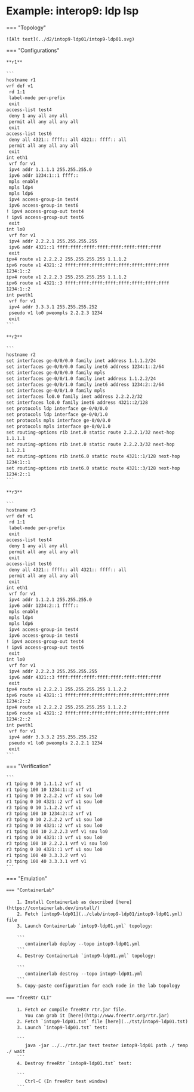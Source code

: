 # Example: interop9: ldp lsp

=== "Topology"

    ![Alt text](../d2/intop9-ldp01/intop9-ldp01.svg)

=== "Configurations"

    **r1**

    ```
    hostname r1
    vrf def v1
     rd 1:1
     label-mode per-prefix
     exit
    access-list test4
     deny 1 any all any all
     permit all any all any all
     exit
    access-list test6
     deny all 4321:: ffff:: all 4321:: ffff:: all
     permit all any all any all
     exit
    int eth1
     vrf for v1
     ipv4 addr 1.1.1.1 255.255.255.0
     ipv6 addr 1234:1::1 ffff::
     mpls enable
     mpls ldp4
     mpls ldp6
     ipv4 access-group-in test4
     ipv6 access-group-in test6
    ! ipv4 access-group-out test4
    ! ipv6 access-group-out test6
     exit
    int lo0
     vrf for v1
     ipv4 addr 2.2.2.1 255.255.255.255
     ipv6 addr 4321::1 ffff:ffff:ffff:ffff:ffff:ffff:ffff:ffff
     exit
    ipv4 route v1 2.2.2.2 255.255.255.255 1.1.1.2
    ipv6 route v1 4321::2 ffff:ffff:ffff:ffff:ffff:ffff:ffff:ffff 1234:1::2
    ipv4 route v1 2.2.2.3 255.255.255.255 1.1.1.2
    ipv6 route v1 4321::3 ffff:ffff:ffff:ffff:ffff:ffff:ffff:ffff 1234:1::2
    int pweth1
     vrf for v1
     ipv4 addr 3.3.3.1 255.255.255.252
     pseudo v1 lo0 pweompls 2.2.2.3 1234
     exit
    ```

    **r2**

    ```
    hostname r2
    set interfaces ge-0/0/0.0 family inet address 1.1.1.2/24
    set interfaces ge-0/0/0.0 family inet6 address 1234:1::2/64
    set interfaces ge-0/0/0.0 family mpls
    set interfaces ge-0/0/1.0 family inet address 1.1.2.2/24
    set interfaces ge-0/0/1.0 family inet6 address 1234:2::2/64
    set interfaces ge-0/0/1.0 family mpls
    set interfaces lo0.0 family inet address 2.2.2.2/32
    set interfaces lo0.0 family inet6 address 4321::2/128
    set protocols ldp interface ge-0/0/0.0
    set protocols ldp interface ge-0/0/1.0
    set protocols mpls interface ge-0/0/0.0
    set protocols mpls interface ge-0/0/1.0
    set routing-options rib inet.0 static route 2.2.2.1/32 next-hop 1.1.1.1
    set routing-options rib inet.0 static route 2.2.2.3/32 next-hop 1.1.2.1
    set routing-options rib inet6.0 static route 4321::1/128 next-hop 1234:1::1
    set routing-options rib inet6.0 static route 4321::3/128 next-hop 1234:2::1
    ```

    **r3**

    ```
    hostname r3
    vrf def v1
     rd 1:1
     label-mode per-prefix
     exit
    access-list test4
     deny 1 any all any all
     permit all any all any all
     exit
    access-list test6
     deny all 4321:: ffff:: all 4321:: ffff:: all
     permit all any all any all
     exit
    int eth1
     vrf for v1
     ipv4 addr 1.1.2.1 255.255.255.0
     ipv6 addr 1234:2::1 ffff::
     mpls enable
     mpls ldp4
     mpls ldp6
     ipv4 access-group-in test4
     ipv6 access-group-in test6
    ! ipv4 access-group-out test4
    ! ipv6 access-group-out test6
     exit
    int lo0
     vrf for v1
     ipv4 addr 2.2.2.3 255.255.255.255
     ipv6 addr 4321::3 ffff:ffff:ffff:ffff:ffff:ffff:ffff:ffff
     exit
    ipv4 route v1 2.2.2.1 255.255.255.255 1.1.2.2
    ipv6 route v1 4321::1 ffff:ffff:ffff:ffff:ffff:ffff:ffff:ffff 1234:2::2
    ipv4 route v1 2.2.2.2 255.255.255.255 1.1.2.2
    ipv6 route v1 4321::2 ffff:ffff:ffff:ffff:ffff:ffff:ffff:ffff 1234:2::2
    int pweth1
     vrf for v1
     ipv4 addr 3.3.3.2 255.255.255.252
     pseudo v1 lo0 pweompls 2.2.2.1 1234
     exit
    ```

=== "Verification"

    ```
    r1 tping 0 10 1.1.1.2 vrf v1
    r1 tping 100 10 1234:1::2 vrf v1
    r1 tping 0 10 2.2.2.2 vrf v1 sou lo0
    r1 tping 0 10 4321::2 vrf v1 sou lo0
    r3 tping 0 10 1.1.2.2 vrf v1
    r3 tping 100 10 1234:2::2 vrf v1
    r3 tping 0 10 2.2.2.2 vrf v1 sou lo0
    r3 tping 0 10 4321::2 vrf v1 sou lo0
    r1 tping 100 10 2.2.2.3 vrf v1 sou lo0
    r1 tping 0 10 4321::3 vrf v1 sou lo0
    r3 tping 100 10 2.2.2.1 vrf v1 sou lo0
    r3 tping 0 10 4321::1 vrf v1 sou lo0
    r1 tping 100 40 3.3.3.2 vrf v1
    r3 tping 100 40 3.3.3.1 vrf v1
    ```

=== "Emulation"

    === "ContainerLab"

        1. Install ContainerLab as described [here](https://containerlab.dev/install/)  
        2. Fetch [intop9-ldp01](../clab/intop9-ldp01/intop9-ldp01.yml) file  
        3. Launch ContainerLab `intop9-ldp01.yml` topology:  

        ```
           containerlab deploy --topo intop9-ldp01.yml  
        ```
        4. Destroy ContainerLab `intop9-ldp01.yml` topology:  

        ```
           containerlab destroy --topo intop9-ldp01.yml  
        ```
        5. Copy-paste configuration for each node in the lab topology

    === "freeRtr CLI"

        1. Fetch or compile freeRtr rtr.jar file.  
           You can grab it [here](http://www.freertr.org/rtr.jar)  
        2. Fetch `intop9-ldp01.tst` file [here](../tst/intop9-ldp01.tst)  
        3. Launch `intop9-ldp01.tst` test:  

        ```
           java -jar ../../rtr.jar test tester intop9-ldp01 path ./ temp ./ wait
        ```
        4. Destroy freeRtr `intop9-ldp01.tst` test:  

        ```
           Ctrl-C (In freeRtr test window)
        ```


